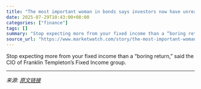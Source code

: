 ```yaml
---
title: "The most important woman in bonds says investors now have unrealistic expectations"
date: 2025-07-29T10:43:00+08:00
categories: ["finance"]
tags: []
summary: "Stop expecting more from your fixed income than a “boring return,” said the CIO of Franklin Templeton’s Fixed Income group."
source_url: "https://www.marketwatch.com/story/the-most-important-woman-in-bonds-says-investors-now-have-unrealistic-expectations-a6b8d2b5?mod=mw_rss_topstories"
---
```


Stop expecting more from your fixed income than a “boring return,” said the CIO of Franklin Templeton’s Fixed Income group.

---

*来源: [原文链接](https://www.marketwatch.com/story/the-most-important-woman-in-bonds-says-investors-now-have-unrealistic-expectations-a6b8d2b5?mod=mw_rss_topstories)*
